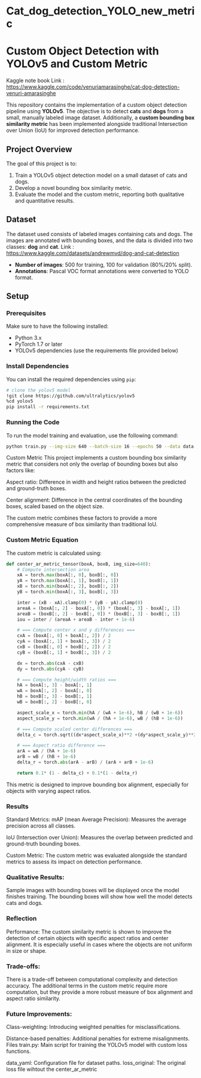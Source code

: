 # Cat_dog_detection_YOLO_new_metric
# Custom Object Detection with YOLOv5 and Custom Metric
Kaggle note book Link : https://www.kaggle.com/code/venuriamarasinghe/cat-dog-detection-venuri-amarasinghe

This repository contains the implementation of a custom object detection pipeline using **YOLOv5**. The objective is to detect **cats** and **dogs** from a small, manually labeled image dataset. Additionally, a **custom bounding box similarity metric** has been implemented alongside traditional Intersection over Union (IoU) for improved detection performance.

## Project Overview

The goal of this project is to:
1. Train a YOLOv5 object detection model on a small dataset of cats and dogs.
2. Develop a novel bounding box similarity metric.
3. Evaluate the model and the custom metric, reporting both qualitative and quantitative results.

## Dataset

The dataset used consists of labeled images containing cats and dogs. The images are annotated with bounding boxes, and the data is divided into two classes: **dog** and **cat**. Link : https://www.kaggle.com/datasets/andrewmvd/dog-and-cat-detection

- **Number of images**: 500 for training, 100 for validation (80%/20% split).
- **Annotations**: Pascal VOC format annotations were converted to YOLO format.

## Setup

### Prerequisites
Make sure to have the following installed:
- Python 3.x
- PyTorch 1.7 or later
- YOLOv5 dependencies (use the requirements file provided below)

### Install Dependencies

You can install the required dependencies using `pip`:

```bash
# clone the yolov5 model 
!git clone https://github.com/ultralytics/yolov5
%cd yolov5
pip install -r requirements.txt
```
### Running the Code
To run the model training and evaluation, use the following command:
```bash
python train.py --img-size 640 --batch-size 16 --epochs 50 --data data.yaml --cfg yolov5s.yaml --weights yolov5s.pt --device 0 --loss-path /path/to/custom/loss.py
```
Custom Metric
This project implements a custom bounding box similarity metric that considers not only the overlap of bounding boxes but also factors like:

Aspect ratio: Difference in width and height ratios between the predicted and ground-truth boxes.

Center alignment: Difference in the central coordinates of the bounding boxes, scaled based on the object size.

The custom metric combines these factors to provide a more comprehensive measure of box similarity than traditional IoU.

### Custom Metric Equation
The custom metric is calculated using:
```python
def center_ar_metric_tensor(boxA, boxB, img_size=640):
    # Compute intersection area
    xA = torch.max(boxA[:, 0], boxB[:, 0])
    yA = torch.max(boxA[:, 1], boxB[:, 1])
    xB = torch.min(boxA[:, 2], boxB[:, 2])
    yB = torch.min(boxA[:, 3], boxB[:, 3])

    inter = (xB - xA).clamp(0) * (yB - yA).clamp(0)
    areaA = (boxA[:, 2] - boxA[:, 0]) * (boxA[:, 3] - boxA[:, 1])
    areaB = (boxB[:, 2] - boxB[:, 0]) * (boxB[:, 3] - boxB[:, 1])
    iou = inter / (areaA + areaB - inter + 1e-6)

    # === Compute center x and y differences ===
    cxA = (boxA[:, 0] + boxA[:, 2]) / 2
    cyA = (boxA[:, 1] + boxA[:, 3]) / 2
    cxB = (boxB[:, 0] + boxB[:, 2]) / 2
    cyB = (boxB[:, 1] + boxB[:, 3]) / 2

    dx = torch.abs(cxA - cxB)
    dy = torch.abs(cyA - cyB)

    # === Compute height/width ratios ===
    hA = boxA[:, 3] - boxA[:, 1]
    wA = boxA[:, 2] - boxA[:, 0]
    hB = boxB[:, 3] - boxB[:, 1]
    wB = boxB[:, 2] - boxB[:, 0]

    aspect_scale_x = torch.min(hA / (wA + 1e-6), hB / (wB + 1e-6))
    aspect_scale_y = torch.min(wA / (hA + 1e-6), wB / (hB + 1e-6))

    # === Compute scaled center differences ===
    delta_c = torch.sqrt((dx*aspect_scale_x)**2 +(dy*aspect_scale_y)**2) / np.sqrt(img_size**2 + img_size**2)

    # === Aspect ratio difference ===
    arA = wA / (hA + 1e-6)
    arB = wB / (hB + 1e-6)
    delta_r = torch.abs(arA - arB) / (arA + arB + 1e-6)

    return 0.1* (1 - delta_c) + 0.1*(1 - delta_r)
```
This metric is designed to improve bounding box alignment, especially for objects with varying aspect ratios.
### Results
Standard Metrics:
mAP (mean Average Precision): Measures the average precision across all classes.

IoU (Intersection over Union): Measures the overlap between predicted and ground-truth bounding boxes.

Custom Metric:
The custom metric was evaluated alongside the standard metrics to assess its impact on detection performance.

### Qualitative Results:
Sample images with bounding boxes will be displayed once the model finishes training. The bounding boxes will show how well the model detects cats and dogs.

### Reflection
Performance:
The custom similarity metric is shown to improve the detection of certain objects with specific aspect ratios and center alignment. It is especially useful in cases where the objects are not uniform in size or shape.

### Trade-offs:
There is a trade-off between computational complexity and detection accuracy. The additional terms in the custom metric require more computation, but they provide a more robust measure of box alignment and aspect ratio similarity.

### Future Improvements:
Class-weighting: Introducing weighted penalties for misclassifications.

Distance-based penalties: Additional penalties for extreme misalignments.
Files
train.py: Main script for training the YOLOv5 model with custom loss functions.

data_yaml: Configuration file for dataset paths.
loss_original: The original loss file wihtout the center_ar_metric


